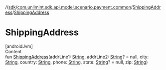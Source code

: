 //[sdk](../../../index.md)/[com.unlimint.sdk.api.model.scenario.payment.common](../index.md)/[ShippingAddress](index.md)/[ShippingAddress](-shipping-address.md)



# ShippingAddress  
[androidJvm]  
Content  
fun [ShippingAddress](-shipping-address.md)(addrLine1: [String](https://kotlinlang.org/api/latest/jvm/stdlib/kotlin/-string/index.html), addrLine2: [String](https://kotlinlang.org/api/latest/jvm/stdlib/kotlin/-string/index.html)? = null, city: [String](https://kotlinlang.org/api/latest/jvm/stdlib/kotlin/-string/index.html), country: [String](https://kotlinlang.org/api/latest/jvm/stdlib/kotlin/-string/index.html), phone: [String](https://kotlinlang.org/api/latest/jvm/stdlib/kotlin/-string/index.html), state: [String](https://kotlinlang.org/api/latest/jvm/stdlib/kotlin/-string/index.html)? = null, zip: [String](https://kotlinlang.org/api/latest/jvm/stdlib/kotlin/-string/index.html))  



